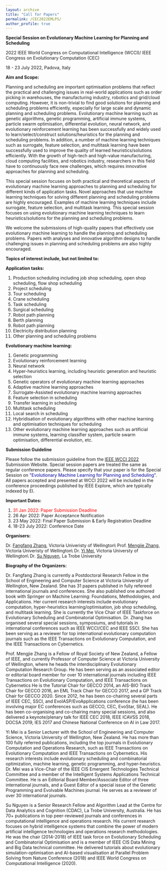 ```yaml
---
layout: archive
title: "Call for Papers"
permalink: /CEC2022EMLPS/
author_profile: true
---
```


**Special Session on Evolutionary Machine Learning for Planning and Scheduling**

2022 IEEE World Congress on Computational Intelligence (WCCI)/ IEEE Congress on Evolutionary Computation (CEC)

18 - 23 July 2022, Padova, Italy

**Aim and Scope:**

Planning and scheduling are important optimisation problems that reflect the practical and challenging issues in real-world applications such as order picking in warehouses, the manufacturing industry, robotics and grid/cloud computing. However, it is non-trivial to find good solutions for planning and scheduling problems efficiently, especially for large scale and dynamic planning and scheduling problems. Evolutionary machine learning such as genetic algorithms, genetic programming, artificial immune systems, particle swarm optimisation, differential evolution, neural network, and evolutionary reinforcement learning has been successfully and widely used to learn/select/construct solutions/heuristics for the planning and scheduling problems. In addition, a number of machine learning techniques such as surrogate, feature selection, and multitask learning have been successfully used to improve the quality of learned heuristics/solutions efficiently. With the growth of high-tech and high-value manufacturing, cloud computing facilities, and robotics industry, researchers in this field have to continuously face new challenges, which requires innovative approaches for planning and scheduling.

This special session focuses on both practical and theoretical aspects of evolutionary machine learning approaches to planning and scheduling for different kinds of application tasks. Novel approaches that use machine learning techniques for solving different planning and scheduling problems are highly encouraged. Examples of machine learning techniques include surrogate, feature selection, and multitask learning. This special session focuses on using evolutionary machine learning techniques to learn heuristics/solutions for the planning and scheduling problems.

We welcome the submissions of high-quality papers that effectively use evolutionary machine learning to handle the planning and scheduling problems. Papers with analyses and innovative algorithm designs to handle challenging issues in planning and scheduling problems are also highly encouraged.


**Topics of interest include, but not limited to:**

**Application tasks:**
<ol>
<li> Production scheduling including job shop scheduling, open shop scheduling, flow shop scheduling </li>
<li> Project scheduling </li> 
<li> Tour scheduling </li>
<li> Crane scheduling </li>
<li> Task scheduling</li>
<li> Surgical scheduling </li>
<li> Robot path planning</li>
<li> Berth planning</li>
<li> Robot path planning</li>
<li> Electricity distribution planning </li>
<li> Other planning and scheduling problems </li>
</ol>


**Evolutionary machine learning:**
<ol>
<li> Genetic programming </li> 
<li> Evolutionary reinforcement learning </li> 
<li> Neural network </li> 
<li> Hyper-heuristics learning, including heuristic generation and heuristic selection </li> 
<li> Genetic operators of evolutionary machine learning approaches </li> 
<li> Adaptive machine learning approaches </li> 
<li> Surrogate-Assisted evolutionary machine learning approaches </li> 
<li> Feature selection in scheduling </li> 
<li> Transfer learning in scheduling </li> 
<li> Multitask scheduling </li> 
<li> Local search in scheduling </li> 
<li> Hybridisation of evolutionary algorithms with other machine learning and optimisation techniques for scheduling </li> 
<li> Other evolutionary machine learning approaches such as artificial immune systems, learning classifier system, particle swarm optimisation, differential evolution, etc. </li> 
</ol>

**Submission Guideline**

Please follow the submission guideline from the [IEEE WCCI 2022](https://wcci2022.org/) Submission Website. Special session papers are treated the same as regular conference papers. Please specify that your paper is for the Special Session on <span style="color: #0000a0">"Evolutionary Machine Learning for Planning and Scheduling"</span>. All papers accepted and presented at WCCI 2022 will be included in the conference proceedings published by IEEE Explore, which are typically indexed by EI.

**Important Dates:**
<ol>
<li> <span style="color: #FF0000">31 Jan 2022: Paper Submission Deadline</span> </li> 
<li> 26 Apr 2022: Paper Acceptance Notification </li> 
<li> 23 May 2022: Final Paper Submission & Early Registration Deadline </li> 
<li> 18-23 July 2022: Conference Date </li> 
</ol>

**Organisers:**

Dr. [Fangfang Zhang](https://fangfang-zhang.github.io/), Victoria Univeristy of Wellington\\
Prof. [Mengjie Zhang](https://homepages.ecs.vuw.ac.nz/~mengjie/), Victoria Univeristy of Wellington\\
Dr. [Yi Mei](https://meiyi1986.github.io/), Victoria Universty of Wellington\\
Dr. [Su Nguyen](https://scholars.latrobe.edu.au/snguyen), La Trobe University

**Biography of the Organizers:**

Dr. Fangfang Zhang is currently a Postdoctoral Research Fellow in the School of Engineering and Computer Science at Victoria University of Wellington, New Zealand. She has 31 papers published in fully refereed international journals and conferences. She also published one authored book with Springer on Machine Learning: Foundations, Methodologies, and Applications. Her current research interests include evolutionary computation, hyper-heuristics learning/optimisation, job shop scheduling, and multitask learning. She is currently the Vice Chair of IEEE Taskforce on Evolutionary Scheduling and Combinatorial Optimisation. Dr. Zhang has organised several special sessions, symposiums, and tutorials in international conferences such as IEEE WCCI/CEC and IEEE SSCI. She has been serving as a reviewer for top international evolutionary computation journals such as the IEEE Transactions on Evolutionary Computation, and the IEEE Transactions on Cybernetics. 

Prof. Mengjie Zhang is a Fellow of Royal Society of New Zealand, a Fellow of IEEE, and currently Professor of Computer Science at Victoria University of Wellington, where he heads the interdisciplinary Evolutionary Computation Research Group. He has been serving as an associated editor or editorial board member for over 10 international journals including IEEE Transactions on Evolutionary Computation, and IEEE Transactions on Cybernetics He is the Tutorial Chair for GECCO 2014, an AIS-BIO Track Chair for GECCO 2016, an EML Track Chair for GECCO 2017, and a GP Track Chair for GECCO 2020. Since 2012, he has been co-chairing several parts of IEEE CEC, SSCI, and EvoIASP/EvoApplications conference (he has been involving major EC conferences such as GECCO, CEC, EvoStar, SEAL). He has been co-organising and co-chairing many special sessions, and also delivered a keynote/plenary talk for IEEE CEC 2018, IEEE ICAVSS 2018, DOCSA 2019, IES 2017 and Chinese National Conference on AI in Law 2017.

Yi Mei is a Senior Lecturer with the School of Engineering and Computer Science, Victoria University of Wellington, New Zealand. He has more than 100 fully referred publications, including the top journals in Evolutionary Computation and Operations Research, such as IEEE Transactions on Evolutionary Computation and IEEE Transactions on Cybernetics. His research interests include evolutionary scheduling and combinatorial optimization, machine learning, genetic programming, and hyper-heuristics. Dr. Mei was a Vice-Chair of the IEEE CIS Emergent Technologies Technical Committee and a member of the Intelligent Systems Applications Technical Committee. He is an Editorial Board Member/Associate Editor of three international journals, and a Guest Editor of a special issue of the Genetic Programming and Evolvable Machines journal. He serves as a reviewer of over 30 international journals.

Su Nguyen is a Senior Research Fellow and Algorithm Lead at the Centre for Data Analytics and Cognition (CDAC), La Trobe University, Australia. He has 70+ publications in top peer-reviewed journals and conferences in computational intelligence and operations research. His current research focuses on hybrid intelligence systems that combine the power of modern artificial intelligence technologies and operations research methodologies. He was the chair (2014-2018) of IEEE task force on Evolutionary Scheduling and Combinatorial Optimisation and is a member of IEEE CIS Data Mining and Big Data technical committee. He delivered tutorials about evolutionary simulation-optimisation and AI-based visualisation at Parallel Problem Solving from Nature Conference (2018) and IEEE World Congress on Computational Intelligence (2020).
 

